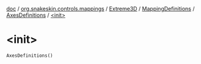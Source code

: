 [doc](../../../../index.md) / [org.snakeskin.controls.mappings](../../../index.md) / [Extreme3D](../../index.md) / [MappingDefinitions](../index.md) / [AxesDefinitions](index.md) / [&lt;init&gt;](./-init-.md)

# &lt;init&gt;

`AxesDefinitions()`